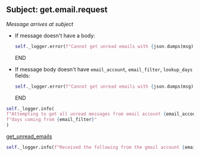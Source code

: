 ## Subject: get.email.request

_Message arrives at subject_

* If message doesn't have a body:
  ```python
  self._logger.error(f"Cannot get unread emails with {json.dumps(msg)}. Must include body in request")
  ```
  END

* If message body doesn't have `email_account`, `email_filter`, `lookup_days` fields:
  ```python
  self._logger.error(f"Cannot get unread emails with {json.dumps(msg)}. JSON malformed")
  ```
  END

```python
self._logger.info(
f"Attempting to get all unread messages from email account {email_account} from the past {lookup_days} "
f"days coming from {email_filter}"
)
```

[get_unread_emails](../repositories/email_reader_repository/get_unread_emails.md)

```python
self._logger.info(f"Received the following from the gmail account {email_account}: {response['body']}")
```
